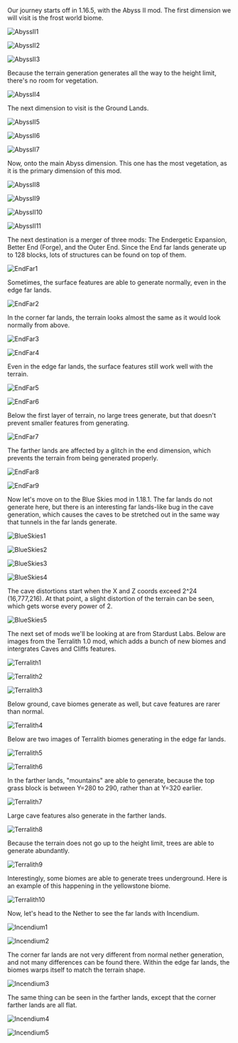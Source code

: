Our journey starts off in 1.16.5, with the Abyss II mod. The first dimension we will visit is the frost world biome.

![AbyssII1](https://raw.githubusercontent.com/ThisTestUser/FarLandsChronicles/master/assets/Ch7/AbyssII1.png)

![AbyssII2](https://raw.githubusercontent.com/ThisTestUser/FarLandsChronicles/master/assets/Ch7/AbyssII2.png)

![AbyssII3](https://raw.githubusercontent.com/ThisTestUser/FarLandsChronicles/master/assets/Ch7/AbyssII3.png)

Because the terrain generation generates all the way to the height limit, there's no room for vegetation.

![AbyssII4](https://raw.githubusercontent.com/ThisTestUser/FarLandsChronicles/master/assets/Ch7/AbyssII4.png)

The next dimension to visit is the Ground Lands.

![AbyssII5](https://raw.githubusercontent.com/ThisTestUser/FarLandsChronicles/master/assets/Ch7/AbyssII5.png)

![AbyssII6](https://raw.githubusercontent.com/ThisTestUser/FarLandsChronicles/master/assets/Ch7/AbyssII6.png)

![AbyssII7](https://raw.githubusercontent.com/ThisTestUser/FarLandsChronicles/master/assets/Ch7/AbyssII7.png)

Now, onto the main Abyss dimension. This one has the most vegetation, as it is the primary dimension of this mod.

![AbyssII8](https://raw.githubusercontent.com/ThisTestUser/FarLandsChronicles/master/assets/Ch7/AbyssII8.png)

![AbyssII9](https://raw.githubusercontent.com/ThisTestUser/FarLandsChronicles/master/assets/Ch7/AbyssII9.png)

![AbyssII10](https://raw.githubusercontent.com/ThisTestUser/FarLandsChronicles/master/assets/Ch7/AbyssII10.png)

![AbyssII11](https://raw.githubusercontent.com/ThisTestUser/FarLandsChronicles/master/assets/Ch7/AbyssII11.png)

The next destination is a merger of three mods: The Endergetic Expansion, Better End (Forge), and the Outer End. Since the End far lands generate up to 128 blocks, lots of structures can be found on top of them.

![EndFar1](https://raw.githubusercontent.com/ThisTestUser/FarLandsChronicles/master/assets/Ch7/EndFar1.png)

Sometimes, the surface features are able to generate normally, even in the edge far lands.

![EndFar2](https://raw.githubusercontent.com/ThisTestUser/FarLandsChronicles/master/assets/Ch7/EndFar2.png)

In the corner far lands, the terrain looks almost the same as it would look normally from above.

![EndFar3](https://raw.githubusercontent.com/ThisTestUser/FarLandsChronicles/master/assets/Ch7/EndFar3.png)

![EndFar4](https://raw.githubusercontent.com/ThisTestUser/FarLandsChronicles/master/assets/Ch7/EndFar4.png)

Even in the edge far lands, the surface features still work well with the terrain.

![EndFar5](https://raw.githubusercontent.com/ThisTestUser/FarLandsChronicles/master/assets/Ch7/EndFar5.png)

![EndFar6](https://raw.githubusercontent.com/ThisTestUser/FarLandsChronicles/master/assets/Ch7/EndFar6.png)

Below the first layer of terrain, no large trees generate, but that doesn't prevent smaller features from generating.

![EndFar7](https://raw.githubusercontent.com/ThisTestUser/FarLandsChronicles/master/assets/Ch7/EndFar7.png)

The farther lands are affected by a glitch in the end dimension, which prevents the terrain from being generated properly.

![EndFar8](https://raw.githubusercontent.com/ThisTestUser/FarLandsChronicles/master/assets/Ch7/EndFar8.png)

![EndFar9](https://raw.githubusercontent.com/ThisTestUser/FarLandsChronicles/master/assets/Ch7/EndFar9.png)

Now let's move on to the Blue Skies mod in 1.18.1. The far lands do not generate here, but there is an interesting far lands-like bug in the cave generation, which causes the caves to be stretched out in the same way that tunnels in the far lands generate.

![BlueSkies1](https://raw.githubusercontent.com/ThisTestUser/FarLandsChronicles/master/assets/Ch7/BlueSkies1.png)

![BlueSkies2](https://raw.githubusercontent.com/ThisTestUser/FarLandsChronicles/master/assets/Ch7/BlueSkies2.png)

![BlueSkies3](https://raw.githubusercontent.com/ThisTestUser/FarLandsChronicles/master/assets/Ch7/BlueSkies3.png)

![BlueSkies4](https://raw.githubusercontent.com/ThisTestUser/FarLandsChronicles/master/assets/Ch7/BlueSkies4.png)

The cave distortions start when the X and Z coords exceed 2^24 (16,777,216). At that point, a slight distortion of the terrain can be seen, which gets worse every power of 2.

![BlueSkies5](https://raw.githubusercontent.com/ThisTestUser/FarLandsChronicles/master/assets/Ch7/BlueSkies5.png)

The next set of mods we'll be looking at are from Stardust Labs. Below are images from the Terralith 1.0 mod, which adds a bunch of new biomes and intergrates Caves and Cliffs features.

![Terralith1](https://raw.githubusercontent.com/ThisTestUser/FarLandsChronicles/master/assets/Ch7/Terralith1.png)

![Terralith2](https://raw.githubusercontent.com/ThisTestUser/FarLandsChronicles/master/assets/Ch7/Terralith2.png)

![Terralith3](https://raw.githubusercontent.com/ThisTestUser/FarLandsChronicles/master/assets/Ch7/Terralith3.png)

Below ground, cave biomes generate as well, but cave features are rarer than normal.

![Terralith4](https://raw.githubusercontent.com/ThisTestUser/FarLandsChronicles/master/assets/Ch7/Terralith4.png)

Below are two images of Terralith biomes generating in the edge far lands.

![Terralith5](https://raw.githubusercontent.com/ThisTestUser/FarLandsChronicles/master/assets/Ch7/Terralith5.png)

![Terralith6](https://raw.githubusercontent.com/ThisTestUser/FarLandsChronicles/master/assets/Ch7/Terralith6.png)

In the farther lands, "mountains" are able to generate, because the top grass block is between Y=280 to 290, rather than at Y=320 earlier.

![Terralith7](https://raw.githubusercontent.com/ThisTestUser/FarLandsChronicles/master/assets/Ch7/Terralith7.png)

Large cave features also generate in the farther lands.

![Terralith8](https://raw.githubusercontent.com/ThisTestUser/FarLandsChronicles/master/assets/Ch7/Terralith8.png)

Because the terrain does not go up to the height limit, trees are able to generate abundantly.

![Terralith9](https://raw.githubusercontent.com/ThisTestUser/FarLandsChronicles/master/assets/Ch7/Terralith9.png)

Interestingly, some biomes are able to generate trees underground. Here is an example of this happening in the yellowstone biome.

![Terralith10](https://raw.githubusercontent.com/ThisTestUser/FarLandsChronicles/master/assets/Ch7/Terralith10.png)

Now, let's head to the Nether to see the far lands with Incendium.

![Incendium1](https://raw.githubusercontent.com/ThisTestUser/FarLandsChronicles/master/assets/Ch7/Incendium1.png)

![Incendium2](https://raw.githubusercontent.com/ThisTestUser/FarLandsChronicles/master/assets/Ch7/Incendium2.png)

The corner far lands are not very different from normal nether generation, and not many differences can be found there. Within the edge far lands, the biomes warps itself to match the terrain shape.

![Incendium3](https://raw.githubusercontent.com/ThisTestUser/FarLandsChronicles/master/assets/Ch7/Incendium3.png)

The same thing can be seen in the farther lands, except that the corner farther lands are all flat.

![Incendium4](https://raw.githubusercontent.com/ThisTestUser/FarLandsChronicles/master/assets/Ch7/Incendium4.png)

![Incendium5](https://raw.githubusercontent.com/ThisTestUser/FarLandsChronicles/master/assets/Ch7/Incendium5.png)
